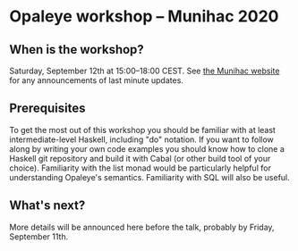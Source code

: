 # Opaleye workshop &ndash; Munihac 2020

## When is the workshop?

Saturday, September 12th at 15:00–18:00 CEST.  See [the Munihac
website](https://munihac.de/2020.html) for any announcements of last
minute updates.

## Prerequisites

To get the most out of this workshop you should be familiar with at
least intermediate-level Haskell, including "do" notation.  If you
want to follow along by writing your own code examples you should know
how to clone a Haskell git repository and build it with Cabal (or
other build tool of your choice).  Familiarity with the list monad
would be particularly helpful for understanding Opaleye's semantics.
Familiarity with SQL will also be useful.

## What's next?

More details will be announced here before the talk, probably by
Friday, September 11th.
